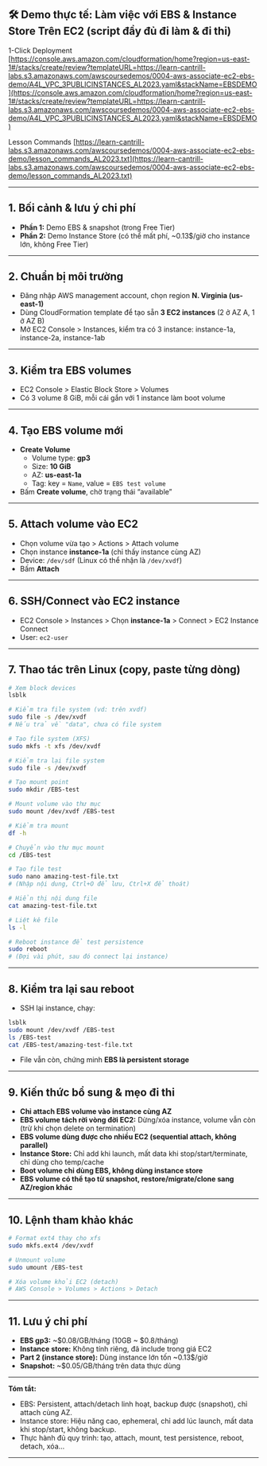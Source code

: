 ## 🛠️ Demo thực tế: Làm việc với EBS & Instance Store Trên EC2 (script đầy đủ đi làm & đi thi)
1-Click Deployment
[https://console.aws.amazon.com/cloudformation/home?region=us-east-1#/stacks/create/review?templateURL=https://learn-cantrill-labs.s3.amazonaws.com/awscoursedemos/0004-aws-associate-ec2-ebs-demo/A4L_VPC_3PUBLICINSTANCES_AL2023.yaml&stackName=EBSDEMO](https://console.aws.amazon.com/cloudformation/home?region=us-east-1#/stacks/create/review?templateURL=https://learn-cantrill-labs.s3.amazonaws.com/awscoursedemos/0004-aws-associate-ec2-ebs-demo/A4L_VPC_3PUBLICINSTANCES_AL2023.yaml&stackName=EBSDEMO)

Lesson Commands
[https://learn-cantrill-labs.s3.amazonaws.com/awscoursedemos/0004-aws-associate-ec2-ebs-demo/lesson_commands_AL2023.txt](https://learn-cantrill-labs.s3.amazonaws.com/awscoursedemos/0004-aws-associate-ec2-ebs-demo/lesson_commands_AL2023.txt)

---

## 1. Bối cảnh & lưu ý chi phí

- **Phần 1:** Demo EBS & snapshot (trong Free Tier)
- **Phần 2:** Demo Instance Store (có thể mất phí, ~0.13$/giờ cho instance lớn, không Free Tier)

---

## 2. Chuẩn bị môi trường

- Đăng nhập AWS management account, chọn region **N. Virginia (us-east-1)**
- Dùng CloudFormation template để tạo sẵn **3 EC2 instances** (2 ở AZ A, 1 ở AZ B)
- Mở EC2 Console > Instances, kiểm tra có 3 instance: instance-1a, instance-2a, instance-1ab

---

## 3. Kiểm tra EBS volumes

- EC2 Console > Elastic Block Store > Volumes
- Có 3 volume 8 GiB, mỗi cái gắn với 1 instance làm boot volume

---

## 4. Tạo EBS volume mới

- **Create Volume**
  - Volume type: **gp3**
  - Size: **10 GiB**
  - AZ: **us-east-1a**
  - Tag: key = `Name`, value = `EBS test volume`
- Bấm **Create volume**, chờ trạng thái “available”

---

## 5. Attach volume vào EC2

- Chọn volume vừa tạo > Actions > Attach volume
- Chọn instance **instance-1a** (chỉ thấy instance cùng AZ)
- Device: `/dev/sdf` (Linux có thể nhận là `/dev/xvdf`)
- Bấm **Attach**

---

## 6. SSH/Connect vào EC2 instance

- EC2 Console > Instances > Chọn **instance-1a** > Connect > EC2 Instance Connect
- User: `ec2-user`

---

## 7. Thao tác trên Linux (copy, paste từng dòng)

```bash
# Xem block devices
lsblk

# Kiểm tra file system (vd: trên xvdf)
sudo file -s /dev/xvdf
# Nếu trả về "data", chưa có file system

# Tạo file system (XFS)
sudo mkfs -t xfs /dev/xvdf

# Kiểm tra lại file system
sudo file -s /dev/xvdf

# Tạo mount point
sudo mkdir /EBS-test

# Mount volume vào thư mục
sudo mount /dev/xvdf /EBS-test

# Kiểm tra mount
df -h

# Chuyển vào thư mục mount
cd /EBS-test

# Tạo file test
sudo nano amazing-test-file.txt
# (Nhập nội dung, Ctrl+O để lưu, Ctrl+X để thoát)

# Hiển thị nội dung file
cat amazing-test-file.txt

# Liệt kê file
ls -l

# Reboot instance để test persistence
sudo reboot
# (Đợi vài phút, sau đó connect lại instance)
```

---

## 8. Kiểm tra lại sau reboot

- SSH lại instance, chạy:
```bash
lsblk
sudo mount /dev/xvdf /EBS-test
ls /EBS-test
cat /EBS-test/amazing-test-file.txt
```
- File vẫn còn, chứng minh **EBS là persistent storage**

---

## 9. Kiến thức bổ sung & mẹo đi thi

- **Chỉ attach EBS volume vào instance cùng AZ**
- **EBS volume tách rời vòng đời EC2:** Dừng/xóa instance, volume vẫn còn (trừ khi chọn delete on termination)
- **EBS volume dùng được cho nhiều EC2 (sequential attach, không parallel)**
- **Instance Store:** Chỉ add khi launch, mất data khi stop/start/terminate, chỉ dùng cho temp/cache
- **Boot volume chỉ dùng EBS, không dùng instance store**
- **EBS volume có thể tạo từ snapshot, restore/migrate/clone sang AZ/region khác**

---

## 10. Lệnh tham khảo khác

```bash
# Format ext4 thay cho xfs
sudo mkfs.ext4 /dev/xvdf

# Unmount volume
sudo umount /EBS-test

# Xóa volume khỏi EC2 (detach)
# AWS Console > Volumes > Actions > Detach
```

---

## 11. Lưu ý chi phí

- **EBS gp3:** ~$0.08/GB/tháng (10GB ~ $0.8/tháng)
- **Instance store:** Không tính riêng, đã include trong giá EC2
- **Part 2 (instance store):** Dùng instance lớn tốn ~0.13$/giờ
- **Snapshot:** ~$0.05/GB/tháng trên data thực dùng

---

**Tóm tắt:**
- EBS: Persistent, attach/detach linh hoạt, backup được (snapshot), chỉ attach cùng AZ.
- Instance store: Hiệu năng cao, ephemeral, chỉ add lúc launch, mất data khi stop/start, không backup.
- Thực hành đủ quy trình: tạo, attach, mount, test persistence, reboot, detach, xóa...

---
